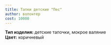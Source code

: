 ```yaml
---
title: Тапки детские "Пес"
author: волонтер
cost: 10000
---
```

**Тип изделия:** детские тапочки, мокрое валяние  
**Цвет:** коричневый  